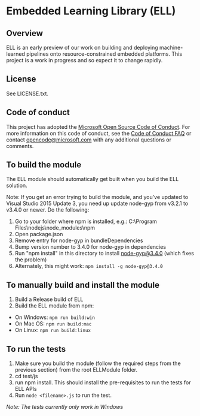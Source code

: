 # Embedded Learning Library (ELL)

## Overview

ELL is an early preview of our work on building and deploying machine-learned pipelines onto resource-constrained embedded platforms. 
This project is a work in progress and so expect it to change rapidly.   

## License

See LICENSE.txt.

## Code of conduct

This project has adopted the [Microsoft Open Source Code of Conduct](https://opensource.microsoft.com/codeofconduct/). For more information on this code of conduct, see the [Code of Conduct FAQ](https://opensource.microsoft.com/codeofconduct/faq/) or contact [opencode@microsoft.com](mailto:opencode@microsoft.com) with any additional questions or comments.

## To build the module

The ELL module should automatically get built when you build the ELL solution.

Note: If you get an error trying to build the module, and you've updated to Visual Studio 2015 Update 3, you need up update node-gyp from v3.2.1 to v3.4.0 or newer. Do the following:

1.	Go to your folder where npm is installed, e.g.: C:\Program Files\nodejs\node_modules\npm
2.	Open package.json
3.	Remove entry for node-gyp in bundleDependencies
4.	Bump version number to 3.4.0 for node-gyp in dependencies
5.	Run "npm install" in this directory to install node-gyp@3.4.0 (which fixes the problem)
6.  Alternately, this might work: `npm install -g node-gyp@3.4.0`

## To manually build and install the module

1. Build a Release build of ELL
2. Build the ELL module from npm:
  * On Windows: `npm run build:win`
  * On Mac OS: `npm run build:mac`
  * On Linux: `npm run build:linux`

## To run the tests

1. Make sure you build the module (follow the required steps from the previous section) from the root ELLModule folder.
2. cd test/js
3. run npm install. This should install the pre-requisites to run the tests for ELL APIs
4. Run `node <filename>.js` to run the test.

_Note: The tests currently only work in Windows_
